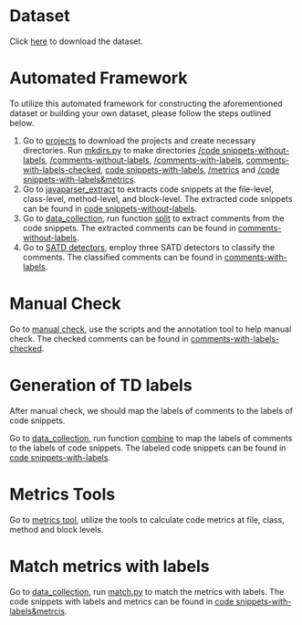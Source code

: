 # Dataset
Click [here](https://github.com/HduDBSI/Dataset4TD/releases/download/dataset/code.snippets-with-labels.metrics.7z) to download the dataset.

# Automated Framework
To utilize this automated framework for constructing the aforementioned dataset or building your own dataset, please follow the steps outlined below.

1. Go to [projects](/projects) to download the projects and create necessary directories. Run [mkdirs.py](projects/mkdirs.py) to make directories [/code snippets-without-labels](/code%20snippets-without-labels), [/comments-without-labels](/comments-without-labels), [/comments-with-labels](/comments-with-labels), [comments-with-labels-checked](comments-with-labels-checked), [code snippets-with-labels](code%20snippets-with-labels), [/metrics](/metrics) and [/code snippets-with-labels&metrics](/code%20snippets-with-labels&metrics).
2. Go to [javaparser_extract](/javaparser_extract) to extracts code snippets at the file-level, class-level, method-level, and block-level. The extracted code snippets can be found in [code snippets-without-labels](/code%20snippets-without-labels).
3. Go to [data_collection](/data_collection), run function [split](/data_collection/map_remap.py#L144) to extract comments from the code snippets. The extracted comments can be found in [comments-without-labels](/comments-without-labels).
4. Go to [SATD detectors](/SATD%20detectors), employ three SATD detectors to classify the comments. The classified comments can be found in [comments-with-labels](/comments-with-labels).

# Manual Check
Go to [manual check](/manual%20check), use the scripts and the annotation tool to help manual check. The checked comments can be found in [comments-with-labels-checked](/comments-with-labels-checked).

# Generation of TD labels
After manual check, we should map the labels of comments to the labels of code snippets.

Go to [data_collection](/data_collection), run function [combine](/data_collection/map_remap.py#L180) to map the labels of comments to the labels of code snippets. The labeled code snippets can be found in [code snippets-with-labels](/code%20snippets-with-labels).

# Metrics Tools
Go to [metrics tool](/metrics%20tool), utilize the tools to calculate code metrics at file, class, method and block levels.

# Match metrics with labels
Go to [data_collection](/data_collection), run [match.py](/data_collection/match.py) to match the metrics with labels. The code snippets with labels and metrics can be found in [code snippets-with-labels&metrcis](/code%20snippets-with-labels&metrcis).
